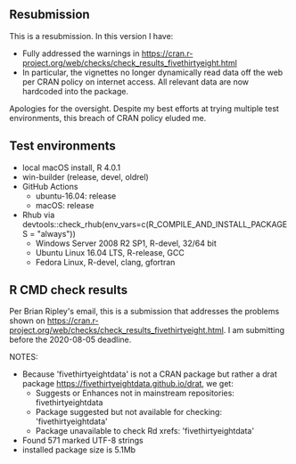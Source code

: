 ## Resubmission

This is a resubmission. In this version I have:

* Fully addressed the warnings in
https://cran.r-project.org/web/checks/check_results_fivethirtyeight.html
* In particular, the vignettes no longer dynamically read data off the web per
CRAN policy on internet access. All relevant data are now hardcoded into the
package.

Apologies for the oversight. Despite my best efforts at trying multiple test
environments, this breach of CRAN policy eluded me.

## Test environments

* local macOS install, R 4.0.1
* win-builder (release, devel, oldrel)
* GitHub Actions
    + ubuntu-16.04: release
    + macOS: release
* Rhub via devtools::check_rhub(env_vars=c(R_COMPILE_AND_INSTALL_PACKAGES = "always"))
    + Windows Server 2008 R2 SP1, R-devel, 32/64 bit
    + Ubuntu Linux 16.04 LTS, R-release, GCC
    + Fedora Linux, R-devel, clang, gfortran

## R CMD check results

Per Brian Ripley's email, this is a submission that addresses the problems shown
on https://cran.r-project.org/web/checks/check_results_fivethirtyeight.html. I
am submitting before the 2020-08-05 deadline.

NOTES:

* Because 'fivethirtyeightdata' is not a CRAN package but rather a drat package
https://fivethirtyeightdata.github.io/drat, we get:
    + Suggests or Enhances not in mainstream repositories: fivethirtyeightdata
    + Package suggested but not available for checking: 'fivethirtyeightdata'
    + Package unavailable to check Rd xrefs: 'fivethirtyeightdata'
* Found 571 marked UTF-8 strings
* installed package size is 5.1Mb

